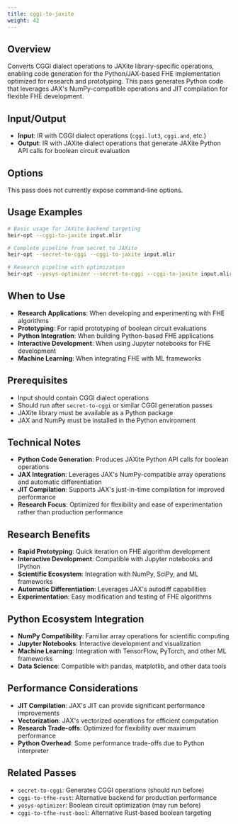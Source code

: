 ```yaml
---
title: cggi-to-jaxite
weight: 42
---
```


## Overview

Converts CGGI dialect operations to JAXite library-specific operations, enabling
code generation for the Python/JAX-based FHE implementation optimized for
research and prototyping. This pass generates Python code that leverages JAX's
NumPy-compatible operations and JIT compilation for flexible FHE development.

## Input/Output

- **Input**: IR with CGGI dialect operations (`cggi.lut3`, `cggi.and`, etc.)
- **Output**: IR with JAXite dialect operations that generate JAXite Python API
  calls for boolean circuit evaluation

## Options

This pass does not currently expose command-line options.

## Usage Examples

```bash
# Basic usage for JAXite backend targeting
heir-opt --cggi-to-jaxite input.mlir

# Complete pipeline from secret to JAXite
heir-opt --secret-to-cggi --cggi-to-jaxite input.mlir

# Research pipeline with optimization
heir-opt --yosys-optimizer --secret-to-cggi --cggi-to-jaxite input.mlir
```

## When to Use

- **Research Applications**: When developing and experimenting with FHE
  algorithms
- **Prototyping**: For rapid prototyping of boolean circuit evaluations
- **Python Integration**: When building Python-based FHE applications
- **Interactive Development**: When using Jupyter notebooks for FHE development
- **Machine Learning**: When integrating FHE with ML frameworks

## Prerequisites

- Input should contain CGGI dialect operations
- Should run after `secret-to-cggi` or similar CGGI generation passes
- JAXite library must be available as a Python package
- JAX and NumPy must be installed in the Python environment

## Technical Notes

- **Python Code Generation**: Produces JAXite Python API calls for boolean
  operations
- **JAX Integration**: Leverages JAX's NumPy-compatible array operations and
  automatic differentiation
- **JIT Compilation**: Supports JAX's just-in-time compilation for improved
  performance
- **Research Focus**: Optimized for flexibility and ease of experimentation
  rather than production performance

## Research Benefits

- **Rapid Prototyping**: Quick iteration on FHE algorithm development
- **Interactive Development**: Compatible with Jupyter notebooks and IPython
- **Scientific Ecosystem**: Integration with NumPy, SciPy, and ML frameworks
- **Automatic Differentiation**: Leverages JAX's autodiff capabilities
- **Experimentation**: Easy modification and testing of FHE algorithms

## Python Ecosystem Integration

- **NumPy Compatibility**: Familiar array operations for scientific computing
- **Jupyter Notebooks**: Interactive development and visualization
- **Machine Learning**: Integration with TensorFlow, PyTorch, and other ML
  frameworks
- **Data Science**: Compatible with pandas, matplotlib, and other data tools

## Performance Considerations

- **JIT Compilation**: JAX's JIT can provide significant performance
  improvements
- **Vectorization**: JAX's vectorized operations for efficient computation
- **Research Trade-offs**: Optimized for flexibility over maximum performance
- **Python Overhead**: Some performance trade-offs due to Python interpreter

## Related Passes

- `secret-to-cggi`: Generates CGGI operations (should run before)
- `cggi-to-tfhe-rust`: Alternative backend for production performance
- `yosys-optimizer`: Boolean circuit optimization (may run before)
- `cggi-to-tfhe-rust-bool`: Alternative Rust-based boolean targeting
